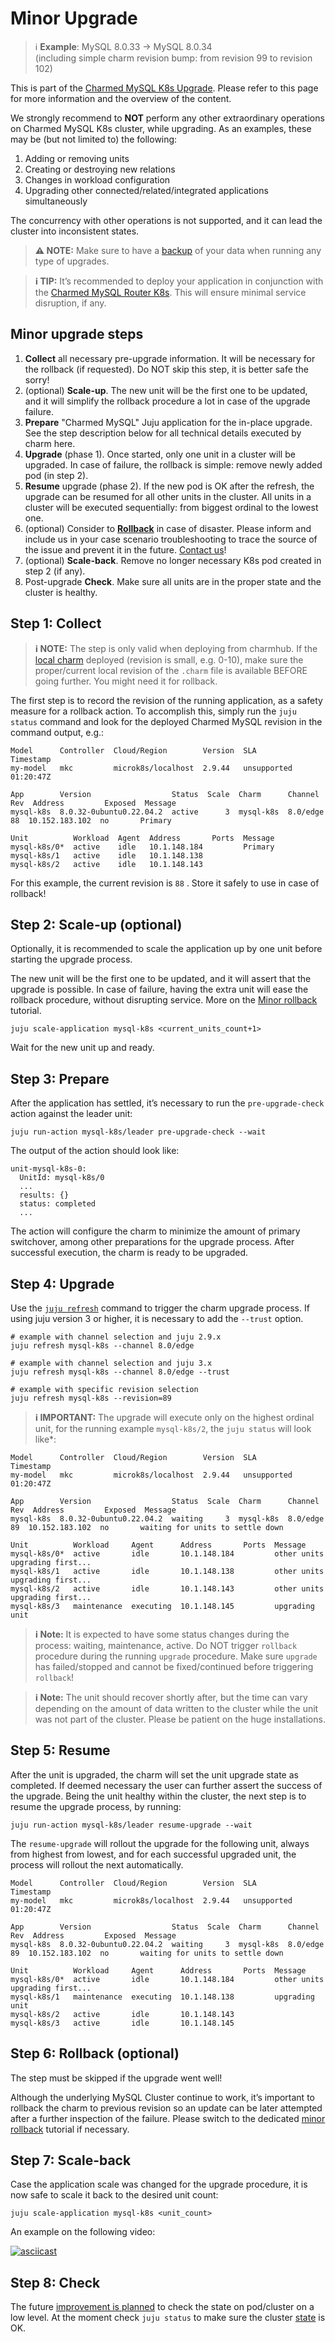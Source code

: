 # Minor Upgrade

> :information_source: **Example**: MySQL 8.0.33 -> MySQL 8.0.34<br/>
(including simple charm revision bump: from revision 99 to revision 102)

This is part of the [Charmed MySQL K8s Upgrade](/t/11754). Please refer to this page for more information and the overview of the content.

We strongly recommend to **NOT** perform any other extraordinary operations on Charmed MySQL K8s cluster, while upgrading. As an examples, these may be (but not limited to) the following:

1. Adding or removing units
2. Creating or destroying new relations
3. Changes in workload configuration
4. Upgrading other connected/related/integrated applications simultaneously

The concurrency with other operations is not supported, and it can lead the cluster into inconsistent states.

> **:warning: NOTE:** Make sure to have a [backup](/t/9653) of your data when running any type of upgrades.

> **:information_source: TIP:** It’s recommended to deploy your application in conjunction with the [Charmed MySQL Router K8s](https://charmhub.io/mysql-router-k8s). This will ensure minimal service disruption, if any.

## Minor upgrade steps

1. **Collect** all necessary pre-upgrade information. It will be necessary for the rollback (if requested). Do NOT skip this step, it is better safe the sorry!
2. (optional) **Scale-up**. The new unit will be the first one to be updated, and it will simplify the rollback procedure a lot in case of the upgrade failure.
3. **Prepare** "Charmed MySQL" Juju application for the in-place upgrade. See the step description below for all technical details executed by charm here.
4. **Upgrade** (phase 1). Once started, only one unit in a cluster will be upgraded. In case of failure, the rollback is simple: remove newly added pod (in step 2).
5. **Resume** upgrade (phase 2). If the new pod is OK after the refresh, the upgrade can be resumed for all other units in the cluster. All units in a cluster will be executed sequentially: from biggest ordinal to the lowest one.
6. (optional) Consider to [**Rollback**](/t/11749) in case of disaster. Please inform and include us in your case scenario troubleshooting to trace the source of the issue and prevent it in the future. [Contact us](https://chat.charmhub.io/charmhub/channels/data-platform)!
7. (optional) **Scale-back**. Remove no longer necessary K8s pod created in step 2 (if any).
8. Post-upgrade **Check**. Make sure all units are in the proper state and the cluster is healthy.

## Step 1: Collect

> **:information_source: NOTE:** The step is only valid when deploying from charmhub. If the [local charm](https://juju.is/docs/sdk/deploy-a-charm) deployed (revision is small, e.g. 0-10), make sure the proper/current local revision of the `.charm` file is available BEFORE going further. You might need it for rollback.

The first step is to record the revision of the running application, as a safety measure for a rollback action. To accomplish this, simply run the `juju status` command and look for the deployed Charmed MySQL revision in the command output, e.g.:

```shell
Model      Controller  Cloud/Region        Version  SLA          Timestamp
my-model   mkc         microk8s/localhost  2.9.44   unsupported  01:20:47Z

App        Version                  Status  Scale  Charm      Channel  Rev  Address         Exposed  Message
mysql-k8s  8.0.32-0ubuntu0.22.04.2  active      3  mysql-k8s  8.0/edge  88  10.152.183.102  no       Primary

Unit          Workload  Agent  Address       Ports  Message
mysql-k8s/0*  active    idle   10.1.148.184         Primary
mysql-k8s/1   active    idle   10.1.148.138         
mysql-k8s/2   active    idle   10.1.148.143
```

For this example, the current revision is `88` . Store it safely to use in case of rollback!

## Step 2: Scale-up (optional)

Optionally, it is recommended to scale the application up by one unit before starting the upgrade process.

The new unit will be the first one to be updated, and it will assert that the upgrade is possible. In case of failure, having the extra unit will ease the rollback procedure, without disrupting service. More on the [Minor rollback](/t/11753) tutorial.

```shell
juju scale-application mysql-k8s <current_units_count+1>
```

Wait for the new unit up and ready.

## Step 3: Prepare

After the application has settled, it’s necessary to run the `pre-upgrade-check` action against the leader unit:

```shell
juju run-action mysql-k8s/leader pre-upgrade-check --wait
```

The output of the action should look like:

```shell
unit-mysql-k8s-0:
  UnitId: mysql-k8s/0
  ...
  results: {}
  status: completed
  ...
```

The action will configure the charm to minimize the amount of primary switchover, among other preparations for the upgrade process. After successful execution, the charm is ready to be upgraded.

## Step 4: Upgrade

Use the [`juju refresh`](https://juju.is/docs/juju/juju-refresh) command to trigger the charm upgrade process. If using juju version 3 or higher, it is necessary to add the `--trust` option.

```shell
# example with channel selection and juju 2.9.x
juju refresh mysql-k8s --channel 8.0/edge

# example with channel selection and juju 3.x
juju refresh mysql-k8s --channel 8.0/edge --trust

# example with specific revision selection
juju refresh mysql-k8s --revision=89
```

> **:information_source: IMPORTANT:** The upgrade will execute only on the highest ordinal unit, for the running example `mysql-k8s/2`, the `juju status` will look like*:

```shell
Model      Controller  Cloud/Region        Version  SLA          Timestamp
my-model   mkc         microk8s/localhost  2.9.44   unsupported  01:20:47Z

App        Version                  Status  Scale  Charm      Channel  Rev  Address         Exposed  Message
mysql-k8s  8.0.32-0ubuntu0.22.04.2  waiting     3  mysql-k8s  8.0/edge  89  10.152.183.102  no       waiting for units to settle down

Unit          Workload     Agent      Address       Ports  Message
mysql-k8s/0*  active       idle       10.1.148.184         other units upgrading first...
mysql-k8s/1   active       idle       10.1.148.138         other units upgrading first...
mysql-k8s/2   active       idle       10.1.148.143         other units upgrading first...
mysql-k8s/3   maintenance  executing  10.1.148.145         upgrading unit
```

> **:information_source: Note:** It is expected to have some status changes during the process: waiting, maintenance, active. Do NOT trigger `rollback` procedure during the running `upgrade` procedure. Make sure `upgrade` has failed/stopped and cannot be fixed/continued before triggering `rollback`!

> **:information_source: Note:** The unit should recover shortly after, but the time can vary depending on the amount of data written to the cluster while the unit was not part of the cluster. Please be patient on the huge installations.

## Step 5: Resume

After the unit is upgraded, the charm will set the unit upgrade state as completed. If deemed necessary the user can further assert the success of the upgrade. Being the unit healthy within the cluster, the next step is to resume the upgrade process, by running:

```shell
juju run-action mysql-k8s/leader resume-upgrade --wait
```

The `resume-upgrade` will rollout the upgrade for the following unit, always from highest from lowest, and for each successful upgraded unit, the process will rollout the next automatically.

```shell
Model      Controller  Cloud/Region        Version  SLA          Timestamp
my-model   mkc         microk8s/localhost  2.9.44   unsupported  01:20:47Z

App        Version                  Status  Scale  Charm      Channel  Rev  Address         Exposed  Message
mysql-k8s  8.0.32-0ubuntu0.22.04.2  waiting     3  mysql-k8s  8.0/edge  89  10.152.183.102  no       waiting for units to settle down

Unit          Workload     Agent      Address       Ports  Message
mysql-k8s/0*  active       idle       10.1.148.184         other units upgrading first...
mysql-k8s/1   maintenance  executing  10.1.148.138         upgrading unit
mysql-k8s/2   active       idle       10.1.148.143         
mysql-k8s/3   active       idle       10.1.148.145 
```

## Step 6: Rollback (optional)

The step must be skipped if the upgrade went well! 

Although the underlying MySQL Cluster continue to work, it’s important to rollback the charm to previous revision so an update can be later attempted after a further inspection of the failure. Please switch to the dedicated [minor rollback](/t/11753) tutorial if necessary.

## Step 7: Scale-back

Case the application scale was changed for the upgrade procedure, it is now safe to scale it back to the desired unit count:

```shell
juju scale-application mysql-k8s <unit_count>
```

An example on the following video:

[![asciicast](https://asciinema.org/a/7ZMAsPWU3wv7ynZI1JvgRFG31.png)](https://asciinema.org/a/7ZMAsPWU3wv7ynZI1JvgRFG31)

## Step 8: Check

The future [improvement is planned](https://warthogs.atlassian.net/browse/DPE-2620) to check the state on pod/cluster on a low level. At the moment check `juju status` to make sure the cluster [state](/t/11866) is OK.

<!---
**More TODOs:**

* Clearly describe "failure state"!!!
* How to check progress of upgrade (is it failed or running?)?
* Hints how to fix failed upgrade? mysql-shell hints....
* Describe pre-upgrade check: free space, etc.
--->